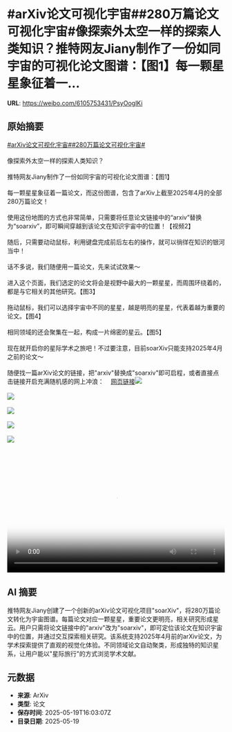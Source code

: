 # #arXiv论文可视化宇宙##280万篇论文可视化宇宙#像探索外太空一样的探索人类知识？推特网友Jiany制作了一份如同宇宙的可视化论文图谱：【图1】每一颗星星象征着一...

**URL**: https://weibo.com/6105753431/PsyOoglKi

## 原始摘要

<a href="https://m.weibo.cn/search?containerid=231522type%3D1%26t%3D10%26q%3D%23arXiv%E8%AE%BA%E6%96%87%E5%8F%AF%E8%A7%86%E5%8C%96%E5%AE%87%E5%AE%99%23&amp;extparam=%23arXiv%E8%AE%BA%E6%96%87%E5%8F%AF%E8%A7%86%E5%8C%96%E5%AE%87%E5%AE%99%23" data-hide=""><span class="surl-text">#arXiv论文可视化宇宙#</span></a><a href="https://m.weibo.cn/search?containerid=231522type%3D1%26t%3D10%26q%3D%23280%E4%B8%87%E7%AF%87%E8%AE%BA%E6%96%87%E5%8F%AF%E8%A7%86%E5%8C%96%E5%AE%87%E5%AE%99%23&amp;extparam=%23280%E4%B8%87%E7%AF%87%E8%AE%BA%E6%96%87%E5%8F%AF%E8%A7%86%E5%8C%96%E5%AE%87%E5%AE%99%23" data-hide=""><span class="surl-text">#280万篇论文可视化宇宙#</span></a><br><br>像探索外太空一样的探索人类知识？<br><br>推特网友Jiany制作了一份如同宇宙的可视化论文图谱：【图1】<br><br>每一颗星星象征着一篇论文，而这份图谱，包含了arXiv上截至2025年4月的全部280万篇论文！<br><br>使用这份地图的方式也非常简单，只需要将任意论文链接中的“arxiv”替换为“soarxiv”，即可瞬间穿越到该论文在知识宇宙中的位置！【视频2】<br><br>随后，只需要动动鼠标，利用键盘完成前后左右的操作，就可以徜徉在知识的银河当中！<br><br>话不多说，我们随便用一篇论文，先来试试效果～<br><br>进入这个页面，我们选定的论文将会是视野中最大的一颗星星，而周围环绕着的，都是与它相关的其他研究。【图3】<br><br>拖动鼠标，我们可以选择宇宙中不同的星星，越是明亮的星星，代表着越为重要的论文。【图4】<br><br>相同领域的还会聚集在一起，构成一片绵密的星云。【图5】<br><br>现在就开启你的星际学术之旅吧！不过要注意，目前soarXiv只能支持2025年4月之前的论文～<br><br>随便找一篇arXiv论文的链接，把"arxiv"替换成"soarxiv"即可启程，或者直接点击链接开启充满随机感的网上冲浪：<a href="https://weibo.cn/sinaurl?u=https%3A%2F%2Fsoarxiv.org%2F" data-hide=""><span class="url-icon"><img style="width: 1rem;height: 1rem" src="https://h5.sinaimg.cn/upload/2015/09/25/3/timeline_card_small_web_default.png" referrerpolicy="no-referrer"></span><span class="surl-text">网页链接</span></a><img style="" src="https://tvax2.sinaimg.cn/large/006Fd7o3gy1i1kxpnrm7uj30zk0izk5y.jpg" referrerpolicy="no-referrer"><br><br><img style="" src="https://tvax4.sinaimg.cn/large/006Fd7o3ly1i1kxqo9rtmj30zk0k00v3.jpg" referrerpolicy="no-referrer"><br><br><img style="" src="https://tvax1.sinaimg.cn/large/006Fd7o3gy1i1kxpre3m9j30wc0zk15v.jpg" referrerpolicy="no-referrer"><br><br><img style="" src="https://tvax2.sinaimg.cn/large/006Fd7o3gy1i1kxptrb4nj30w10zkk50.jpg" referrerpolicy="no-referrer"><br><br><img style="" src="https://tvax2.sinaimg.cn/large/006Fd7o3gy1i1kxpvenyjj30wf0zk4fs.jpg" referrerpolicy="no-referrer"><br><br><br clear="both"><div style="clear: both"></div><video controls="controls" poster="https://tvax2.sinaimg.cn/orj480/006Fd7o3ly1i1kxqnubkqj30zk0k00v3.jpg" style="width: 100%"><source src="https://f.video.weibocdn.com/o0/mi7pXUHOlx08omUE7Cc001041200h2qw0E010.mp4?label=mp4_720p&amp;template=1280x720.25.0&amp;ori=0&amp;ps=1CwnkDw1GXwCQx&amp;Expires=1747674159&amp;ssig=qZF3HoDpD9&amp;KID=unistore,video"><source src="https://f.video.weibocdn.com/o0/zq06lIo6lx08omUDmLcY010412008fe40E010.mp4?label=mp4_hd&amp;template=852x480.25.0&amp;ori=0&amp;ps=1CwnkDw1GXwCQx&amp;Expires=1747674159&amp;ssig=twNZjBxAXU&amp;KID=unistore,video"><source src="https://f.video.weibocdn.com/o0/wiMKioYQlx08omUCZJFC010412004XER0E010.mp4?label=mp4_ld&amp;template=640x360.25.0&amp;ori=0&amp;ps=1CwnkDw1GXwCQx&amp;Expires=1747674159&amp;ssig=jCowzB8pH8&amp;KID=unistore,video"><p>视频无法显示，请前往<a href="https://video.weibo.com/show?fid=1034%3A5168069623087116" target="_blank" rel="noopener noreferrer">微博视频</a>观看。</p></video>

## AI 摘要

推特网友Jiany创建了一个创新的arXiv论文可视化项目"soarXiv"，将280万篇论文转化为宇宙图谱。每篇论文对应一颗星星，重要论文更明亮，相关研究形成星云。用户只需将论文链接中的"arxiv"改为"soarxiv"，即可定位该论文在知识宇宙中的位置，并通过交互探索相关研究。该系统支持2025年4月前的arXiv论文，为学术探索提供了直观的视觉化体验。不同领域论文自动聚类，形成独特的知识星系，让用户能以"星际旅行"的方式浏览学术文献。

## 元数据

- **来源**: ArXiv
- **类型**: 论文
- **保存时间**: 2025-05-19T16:03:07Z
- **目录日期**: 2025-05-19

